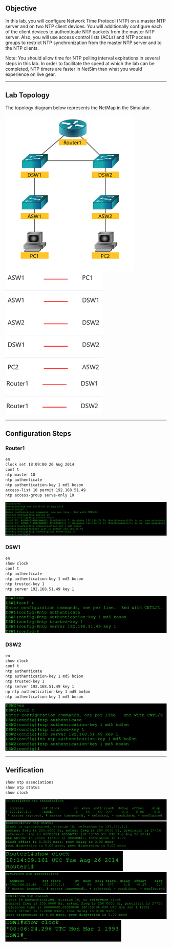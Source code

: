## Objective
In this lab, you will configure Network Time Protocol (NTP) on a master NTP server and on two NTP client devices. You will additionally configure each of the client devices to authenticate NTP packets from the master NTP server. Also, you will use access control lists (ACLs) and NTP access groups to restrict NTP synchronization from the master NTP server and to the NTP clients.

Note: You should allow time for NTP polling interval expirations in several steps in this lab. In order to facilitate the speed at which the lab can be completed, NTP timers are faster in NetSim than what you would experience on live gear.

---

## Lab Topology
The topology diagram below represents the NetMap in the Simulator.

![topology](https://github.com/nickbruggen90/Boson-NetSim-Labs/blob/main/Images2/Screenshot%202025-05-23%20123452.png)
![connections chart 1](https://github.com/nickbruggen90/Boson-NetSim-Labs/blob/main/Images2/Screenshot%202025-05-23%20123509.png)
![connecyions chart 2](https://github.com/nickbruggen90/Boson-NetSim-Labs/blob/main/Images2/Screenshot%202025-05-23%20123514.png)

---

## Configuration Steps
### Router1
```cisco
en
clock set 18:09:00 26 Aug 2014
conf t
ntp master 10
ntp authenticate
ntp authentication-key 1 md5 boson
access-list 10 permit 192.168.51.49
ntp access-group serve-only 10
```
![Router1 commands](https://github.com/nickbruggen90/Boson-NetSim-Labs/blob/main/Images2/Screenshot%202025-05-23%20123523.png)

### DSW1
```cisco
en
show clock
conf t
ntp authenticate
ntp authentication-key 1 md5 boson
ntp trusted-key 1
ntp server 192.168.51.49 key 1
```
![DSW1 commands](https://github.com/nickbruggen90/Boson-NetSim-Labs/blob/main/Images2/Screenshot%202025-05-23%20123532.png)

### DSW2
```cisco
en
show clock
conf t
ntp authenticate
ntp authentication-key 1 md5 bo$on
ntp trusted-key 1
ntp server 192.168.51.49 key 1
np ntp authentication-key 1 md5 bo$on
ntp authentication-key 1 md5 boson
```
![DSW2 commands](https://github.com/nickbruggen90/Boson-NetSim-Labs/blob/main/Images2/Screenshot%202025-05-23%20123542.png)

---

## Verification
```cisco
show ntp associations
show ntp status
show clock
```
![verification 1](https://github.com/nickbruggen90/Boson-NetSim-Labs/blob/main/Images2/Screenshot%202025-05-23%20123605.png)
![verification 2](https://github.com/nickbruggen90/Boson-NetSim-Labs/blob/main/Images2/Screenshot%202025-05-23%20123620.png)
![verification 3](https://github.com/nickbruggen90/Boson-NetSim-Labs/blob/main/Images2/Screenshot%202025-05-23%20123634.png)
![verification 4](https://github.com/nickbruggen90/Boson-NetSim-Labs/blob/main/Images2/Screenshot%202025-05-23%20123714.png)
![verification 5](https://github.com/nickbruggen90/Boson-NetSim-Labs/blob/main/Images2/Screenshot%202025-05-23%20123719.png)
![verification 6](https://github.com/nickbruggen90/Boson-NetSim-Labs/blob/main/Images2/Screenshot%202025-05-23%20123726.png)
